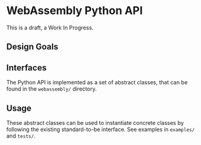 # WebAssembly Python API

This is a draft, a Work In Progress.

## Design Goals

## Interfaces

The Python API is implemented as a set of abstract classes, that can
be found in the `webassembly/` directory.

## Usage

These abstract classes can be used to instantiate concrete classes by following
the existing standard-to-be interface. See examples in `examples/` and `tests/`.
